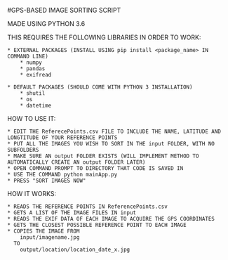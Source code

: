 #GPS-BASED IMAGE SORTING SCRIPT

MADE USING PYTHON 3.6

THIS REQUIRES THE FOLLOWING LIBRARIES IN ORDER TO WORK:
    
    * EXTERNAL PACKAGES (INSTALL USING pip install <package_name> IN COMMAND LINE)
        * numpy
        * pandas
        * exifread
    
    * DEFAULT PACKAGES (SHOULD COME WITH PYTHON 3 INSTALLATION)
        * shutil
        * os
        * datetime
        
HOW TO USE IT:

    * EDIT THE ReferecePoints.csv FILE TO INCLUDE THE NAME, LATITUDE AND LONGTITUDE OF YOUR REFERENCE POINTS
    * PUT ALL THE IMAGES YOU WISH TO SORT IN THE input FOLDER, WITH NO SUBFOLDERS
    * MAKE SURE AN output FOLDER EXISTS (WILL IMPLEMENT METHOD TO AUTOMATICALLY CREATE AN output FOLDER LATER)
    * OPEN COMMAND PROMPT TO DIRECTORY THAT CODE IS SAVED IN
    * USE THE COMMAND python mainApp.py
    * PRESS "SORT IMAGES NOW"
    
HOW IT WORKS:
    
    * READS THE REFERENCE POINTS IN ReferencePoints.csv
    * GETS A LIST OF THE IMAGE FILES IN input
    * READS THE EXIF DATA OF EACH IMAGE TO ACQUIRE THE GPS COORDINATES
    * GETS THE CLOSEST POSSIBLE REFERENCE POINT TO EACH IMAGE
    * COPIES THE IMAGE FROM 
        input/imagename.jpg 
      TO 
        output/location/location_date_x.jpg 
    

